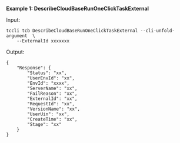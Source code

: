 **Example 1: DescribeCloudBaseRunOneClickTaskExternal**



Input: 

```
tccli tcb DescribeCloudBaseRunOneClickTaskExternal --cli-unfold-argument  \
    --ExternalId xxxxxxx
```

Output: 
```
{
    "Response": {
        "Status": "xx",
        "UserEnvId": "xx",
        "EnvId": "xxxx",
        "ServerName": "xx",
        "FailReason": "xx",
        "ExternalId": "xx",
        "RequestId": "xx",
        "VersionName": "xx",
        "UserUin": "xx",
        "CreateTime": "xx",
        "Stage": "xx"
    }
}
```

